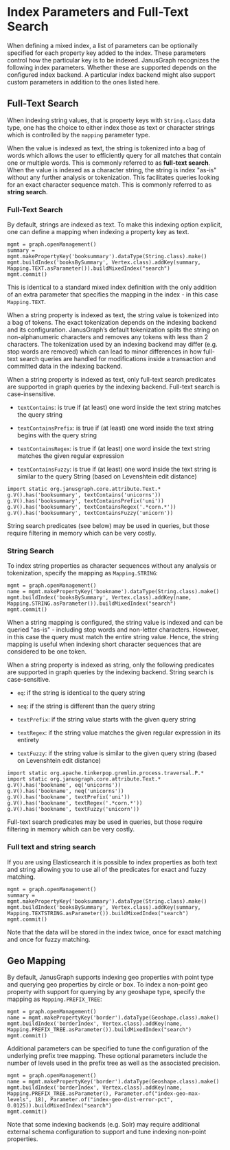 Index Parameters and Full-Text Search
=====================================

When defining a mixed index, a list of parameters can be optionally
specified for each property key added to the index. These parameters
control how the particular key is to be indexed. JanusGraph recognizes
the following index parameters. Whether these are supported depends on
the configured index backend. A particular index backend might also
support custom parameters in addition to the ones listed here.

Full-Text Search
----------------

When indexing string values, that is property keys with `String.class`
data type, one has the choice to either index those as text or character
strings which is controlled by the `mapping` parameter type.

When the value is indexed as text, the string is tokenized into a bag of
words which allows the user to efficiently query for all matches that
contain one or multiple words. This is commonly referred to as
**full-text search**. When the value is indexed as a character string,
the string is index "as-is" without any further analysis or
tokenization. This facilitates queries looking for an exact character
sequence match. This is commonly referred to as **string search**.

### Full-Text Search

By default, strings are indexed as text. To make this indexing option
explicit, one can define a mapping when indexing a property key as text.

    mgmt = graph.openManagement()
    summary = mgmt.makePropertyKey('booksummary').dataType(String.class).make()
    mgmt.buildIndex('booksBySummary', Vertex.class).addKey(summary, Mapping.TEXT.asParameter()).buildMixedIndex("search")
    mgmt.commit()

This is identical to a standard mixed index definition with the only
addition of an extra parameter that specifies the mapping in the index -
in this case `Mapping.TEXT`.

When a string property is indexed as text, the string value is tokenized
into a bag of tokens. The exact tokenization depends on the indexing
backend and its configuration. JanusGraph’s default tokenization splits
the string on non-alphanumeric characters and removes any tokens with
less than 2 characters. The tokenization used by an indexing backend may
differ (e.g. stop words are removed) which can lead to minor differences
in how full-text search queries are handled for modifications inside a
transaction and committed data in the indexing backend.

When a string property is indexed as text, only full-text search
predicates are supported in graph queries by the indexing backend.
Full-text search is case-insensitive.

-   `textContains`: is true if (at least) one word inside the text
    string matches the query string

-   `textContainsPrefix`: is true if (at least) one word inside the text
    string begins with the query string

-   `textContainsRegex`: is true if (at least) one word inside the text
    string matches the given regular expression

-   `textContainsFuzzy`: is true if (at least) one word inside the text
    string is similar to the query String (based on Levenshtein edit
    distance)

<!-- -->

    import static org.janusgraph.core.attribute.Text.*
    g.V().has('booksummary', textContains('unicorns'))
    g.V().has('booksummary', textContainsPrefix('uni'))
    g.V().has('booksummary', textContainsRegex('.*corn.*'))
    g.V().has('booksummary', textContainsFuzzy('unicorn'))

String search predicates (see below) may be used in queries, but those
require filtering in memory which can be very costly.

### String Search

To index string properties as character sequences without any analysis
or tokenization, specify the mapping as `Mapping.STRING`:

    mgmt = graph.openManagement()
    name = mgmt.makePropertyKey('bookname').dataType(String.class).make()
    mgmt.buildIndex('booksBySummary', Vertex.class).addKey(name, Mapping.STRING.asParameter()).buildMixedIndex("search")
    mgmt.commit()

When a string mapping is configured, the string value is indexed and can
be queried "as-is" - including stop words and non-letter characters.
However, in this case the query must match the entire string value.
Hence, the string mapping is useful when indexing short character
sequences that are considered to be one token.

When a string property is indexed as string, only the following
predicates are supported in graph queries by the indexing backend.
String search is case-sensitive.

-   `eq`: if the string is identical to the query string

-   `neq`: if the string is different than the query string

-   `textPrefix`: if the string value starts with the given query string

-   `textRegex`: if the string value matches the given regular
    expression in its entirety

-   `textFuzzy`: if the string value is similar to the given query
    string (based on Levenshtein edit distance)

<!-- -->

    import static org.apache.tinkerpop.gremlin.process.traversal.P.*
    import static org.janusgraph.core.attribute.Text.*
    g.V().has('bookname', eq('unicorns'))
    g.V().has('bookname', neq('unicorns'))
    g.V().has('bookname', textPrefix('uni'))
    g.V().has('bookname', textRegex('.*corn.*'))
    g.V().has('bookname', textFuzzy('unicorn'))

Full-text search predicates may be used in queries, but those require
filtering in memory which can be very costly.

### Full text and string search

If you are using Elasticsearch it is possible to index properties as
both text and string allowing you to use all of the predicates for exact
and fuzzy matching.

    mgmt = graph.openManagement()
    summary = mgmt.makePropertyKey('booksummary').dataType(String.class).make()
    mgmt.buildIndex('booksBySummary', Vertex.class).addKey(summary, Mapping.TEXTSTRING.asParameter()).buildMixedIndex("search")
    mgmt.commit()

Note that the data will be stored in the index twice, once for exact
matching and once for fuzzy matching.

Geo Mapping
-----------

By default, JanusGraph supports indexing geo properties with point type
and querying geo properties by circle or box. To index a non-point geo
property with support for querying by any geoshape type, specify the
mapping as `Mapping.PREFIX_TREE`:

    mgmt = graph.openManagement()
    name = mgmt.makePropertyKey('border').dataType(Geoshape.class).make()
    mgmt.buildIndex('borderIndex', Vertex.class).addKey(name, Mapping.PREFIX_TREE.asParameter()).buildMixedIndex("search")
    mgmt.commit()

Additional parameters can be specified to tune the configuration of the
underlying prefix tree mapping. These optional parameters include the
number of levels used in the prefix tree as well as the associated
precision.

    mgmt = graph.openManagement()
    name = mgmt.makePropertyKey('border').dataType(Geoshape.class).make()
    mgmt.buildIndex('borderIndex', Vertex.class).addKey(name, Mapping.PREFIX_TREE.asParameter(), Parameter.of("index-geo-max-levels", 18), Parameter.of("index-geo-dist-error-pct", 0.0125)).buildMixedIndex("search")
    mgmt.commit()

Note that some indexing backends (e.g. Solr) may require additional
external schema configuration to support and tune indexing non-point
properties.

